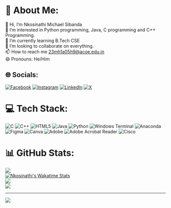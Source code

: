 # 💫 About Me:
👋 Hi, I’m Nkosinathi Michael Sibanda<br>👀 I’m interested in Python programming, Java, C programming and C++ Programming.<br>🌱 I’m currently learning B.Tech CSE<br>💞️ I’m looking to collaborate on everything.<br>📫 How to reach me 23mh1a05h9@acoe.edu.in<br>😄 Pronouns: He/Him


## 🌐 Socials:
[![Facebook](https://img.shields.io/badge/Facebook-%231877F2.svg?logo=Facebook&logoColor=white)](https://facebook.com/people/Nkosinathi-Sibanda/)  [![Instagram](https://img.shields.io/badge/Instagram-%23E4405F.svg?logo=Instagram&logoColor=white)](https://instagram.com/@nathi_mike)  [![LinkedIn](https://img.shields.io/badge/LinkedIn-%230077B5.svg?logo=linkedin&logoColor=white)](https://www.linkedin.com/in/nkosinathi-sibanda-294155131/) [![X](https://img.shields.io/badge/X-black.svg?logo=X&logoColor=white)](https://x.com/@nathi_mike) 

# 💻 Tech Stack:
![C](https://img.shields.io/badge/c-%2300599C.svg?style=for-the-badge&logo=c&logoColor=white) ![C++](https://img.shields.io/badge/c++-%2300599C.svg?style=for-the-badge&logo=c%2B%2B&logoColor=white) ![HTML5](https://img.shields.io/badge/html5-%23E34F26.svg?style=for-the-badge&logo=html5&logoColor=white) ![Java](https://img.shields.io/badge/java-%23ED8B00.svg?style=for-the-badge&logo=openjdk&logoColor=white) ![Python](https://img.shields.io/badge/python-3670A0?style=for-the-badge&logo=python&logoColor=ffdd54) ![Windows Terminal](https://img.shields.io/badge/Windows%20Terminal-%234D4D4D.svg?style=for-the-badge&logo=windows-terminal&logoColor=white) ![Anaconda](https://img.shields.io/badge/Anaconda-%2344A833.svg?style=for-the-badge&logo=anaconda&logoColor=white) ![Figma](https://img.shields.io/badge/figma-%23F24E1E.svg?style=for-the-badge&logo=figma&logoColor=white) ![Canva](https://img.shields.io/badge/Canva-%2300C4CC.svg?style=for-the-badge&logo=Canva&logoColor=white) ![Adobe](https://img.shields.io/badge/adobe-%23FF0000.svg?style=for-the-badge&logo=adobe&logoColor=white) ![Adobe Acrobat Reader](https://img.shields.io/badge/Adobe%20Acrobat%20Reader-EC1C24.svg?style=for-the-badge&logo=Adobe%20Acrobat%20Reader&logoColor=white) ![Cisco](https://img.shields.io/badge/cisco-%23049fd9.svg?style=for-the-badge&logo=cisco&logoColor=black)
# 📊 GitHub Stats:
![](https://github-readme-stats.vercel.app/api?username=nathimike102&theme=shadow_blue&hide_border=false&include_all_commits=true&count_private=false)<br/>
<a href="https://wakatime.com/@nathi_mike"><img src="https://github-readme-stats.vercel.app/api/wakatime?username=nathi_mike&theme=radical" alt="Nkosinathi's Wakatime Stats"></a><br/>
![](https://github-readme-streak-stats.herokuapp.com/?user=nathimike102&theme=shadow_blue&hide_border=false)<br/>
![](https://github-readme-stats.vercel.app/api/top-langs/?username=nathimike102&theme=shadow_blue&hide_border=false&include_all_commits=true&count_private=false&layout=compact)

---
[![](https://visitcount.itsvg.in/api?id=nathimike102&icon=2&color=0)](https://visitcount.itsvg.in)

<!-- Proudly created with GPRM ( https://gprm.itsvg.in ) -->
